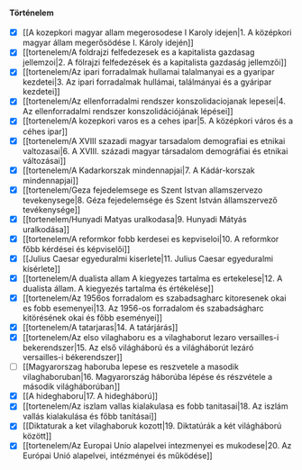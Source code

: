 #### Történelem
- [x] [[A kozepkori magyar allam megerosodese I Karoly idejen|1. A középkori magyar állam megerősödése I. Károly idején]]
- [x] [[tortenelem/A foldrajzi felfedezesek es a kapitalista gazdasag jellemzoi|2. A fölrajzi felfedezések és a kapitalista gazdaság jellemzői]]
- [x] [[tortenelem/Az ipari forradalmak hullamai talalmanyai es a gyaripar kezdetei|3. Az ipari forradalmak hullámai, találmányai és a gyáripar kezdetei]]
- [x] [[tortenelem/Az ellenforradalmi rendszer konszolidaciojanak lepesei|4. Az ellenforradalmi rendszer konszolidációjának lépései]]
- [x] [[tortenelem/A kozepkori varos es a cehes ipar|5. A középkori város és a céhes ipar]]
- [x] [[tortenelem/A XVIII szazadi magyar tarsadalom demografiai es etnikai valtozasai|6. A XVIII. századi magyar társadalom demográfiai és etnikai változásai]]
- [x] [[tortenelem/A Kadarkorszak mindennapjai|7. A Kádár-korszak mindennapjai]]
- [x] [[tortenelem/Geza fejedelemsege es Szent Istvan allamszervezo tevekenysege|8. Géza fejedelemsége és Szent István államszervező tevékenysége]]
- [x] [[tortenelem/Hunyadi Matyas uralkodasa|9. Hunyadi Mátyás uralkodása]]
- [x] [[tortenelem/A reformkor fobb kerdesei es kepviseloi|10. A reformkor főbb kérdései és képviselői]]
- [x] [[Julius Caesar egyeduralmi kiserlete|11. Julius Caesar egyeduralmi kísérlete]]
- [x] [[tortenelem/A dualista allam A kiegyezes tartalma es ertekelese|12. A dualista állam. A kiegyezés tartalma és értékelése]]
- [x] [[tortenelem/Az 1956os forradalom es szabadsagharc kitoresenek okai es fobb esemenyei|13. Az 1956-os forradalom és szabadságharc kitörésének okai és főbb eseményei]]
- [x] [[tortenelem/A tatarjaras|14. A tatárjárás]]
- [x] [[tortenelem/Az elso vilaghaboru es a vilaghaborut lezaro versailles-i bekerendszer|15. Az első világháború és a világháborút lezáró versailles-i békerendszer]]
- [ ] [[Magyarorszag haboruba lepese es reszvetele a masodik vilaghaboruban|16. Magyarország háborúba lépése és részvétele a második világháborúban]]
- [x] [[A hideghaboru|17. A hidegháború]]
- [x] [[tortenelem/Az iszlam vallas kialakulasa es fobb tanitasai|18. Az iszlám vallás kialakulása és főbb tanításai]]
- [x] [[Diktaturak a ket vilaghaboruk kozott|19. Diktatúrák a két világháború között]]
- [x] [[tortenelem/Az Europai Unio alapelvei intezmenyei es mukodese|20. Az Európai Unió alapelvei, intézményei és működése]]